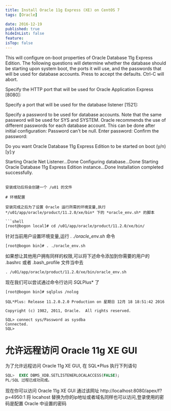 ```yaml
---
title: Install Oracle 11g Express (XE) on CentOS 7
tags: [Oracle]

date: 2016-12-19
published: true
hideInList: false
feature: 
isTop: false
---
```







This will configure on-boot properties of Oracle Database 11g Express 
Edition.  The following questions will determine whether the database should 
be starting upon system boot, the ports it will use, and the passwords that 
will be used for database accounts.  Press <Enter> to accept the defaults. 
Ctrl-C will abort.

Specify the HTTP port that will be used for Oracle Application Express [8080]:

Specify a port that will be used for the database listener [1521]:

Specify a password to be used for database accounts.  Note that the same
password will be used for SYS and SYSTEM.  Oracle recommends the use of 
different passwords for each database account.  This can be done after 
initial configuration:
Password can't be null. Enter password:
Confirm the password:

Do you want Oracle Database 11g Express Edition to be started on boot (y/n) [y]:y

Starting Oracle Net Listener...Done
Configuring database...Done
Starting Oracle Database 11g Express Edition instance...Done
Installation completed successfully.
```

安装成功后将会创建一个 /u01 的文件

# 环境配置

安装完成之后为了设置 Oracle 运行所需的环境变量,执行 */u01/app/oracle/product/11.2.0/xe/bin* 下的 *oracle_env.sh* 的脚本

```shell
[root@bogon local]# cd /u01/app/oracle/product/11.2.0/xe/bin/
```

针对当前用户设置环境变量,运行 *. ./oracle_env.sh* 命令

```shell
[root@bogon bin]# . ./oracle_env.sh
```

如果想让其他用户拥有同样的权限,可以将下述命令添加到你需要的用户的 .bashrc 或者 .bash_profile 文件当中去

```shell
. /u01/app/oracle/product/11.2.0/xe/bin/oracle_env.sh  
```

现在我们可以尝试通过命令行访问 *SQL*Plus* 了

```shell
[root@bogon bin]# sqlplus /nolog

SQL*Plus: Release 11.2.0.2.0 Production on 星期日 12月 18 18:51:42 2016

Copyright (c) 1982, 2011, Oracle.  All rights reserved.

SQL> connect sys/Password as sysdba  
Connected.  
SQL> 
```

# 允许远程访问 Oracle 11g XE GUI

为了允许远程访问 Oracle 11g XE GUI, 在 SQL*Plus 执行下列语句

```sql
SQL>  EXEC DBMS_XDB.SETLISTENERLOCALACCESS(FALSE); 
PL/SQL 过程已成功完成。
```

现在你可以访问 Oracle 11g XE GUI 通过该网址 http://localhost:8080/apex/f?p=4950:1
将 locahost 替换为你的ip地址或者域名同样也可以访问,登录使用的密码是配置 Oracle 中设置的密码


